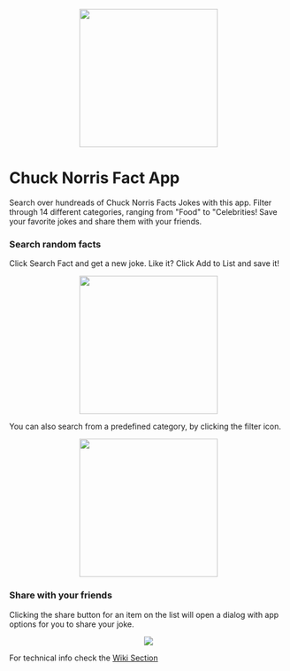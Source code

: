 <p align="center"><img src="https://user-images.githubusercontent.com/59263016/123563909-a4317f80-d78d-11eb-9493-04103d5979f9.png" alt="" width="250"></p>


# Chuck Norris Fact App

Search over hundreads of Chuck Norris Facts Jokes with this app. 
Filter through 14 different categories, ranging from "Food" to "Celebrities! Save your favorite jokes and share them with your friends.

### Search random facts

Click Search Fact and get a new joke. Like it? Click Add to List and save it!

<p align="center"><img src="https://user-images.githubusercontent.com/59263016/122779358-2ac4f900-d284-11eb-8897-50b92c9b3211.gif" alt="" width="250"></p>

You can also search from a predefined category, by clicking the filter icon.
<p align="center"><img src="https://user-images.githubusercontent.com/59263016/122783444-f3584b80-d287-11eb-98b9-e5d59df73b41.gif" alt="" width="250"></p>

### Share with your friends

Clicking the share button for an item on the list will open a dialog with app options for you to share your joke.
<p align="center"><img src="https://scontent.fcpq2-1.fna.fbcdn.net/v/t1.15752-9/200865298_1344868835914784_2485492165638541031_n.png?_nc_cat=103&ccb=1-3&_nc_sid=ae9488&_nc_ohc=fVaL1soRRYEAX85-BWr&_nc_oc=AQm1q28cSvnuqY4_7R59ew1MAxfxOVdyjS5xNFy5KeO6tgh8QPiYfA69HEFpnyowHJXiW6hAWw-21vSkM25Q3cD0&tn=k34XvduK_M5Fxz4y&_nc_ht=scontent.fcpq2-1.fna&oh=2c75f660e3875874bfe501a26e9ba1f6&oe=60D56E62" ></p>


For technical info check the [Wiki Section](https://github.com/rafael-cagliari/chuck-norris-facts-app/wiki)
